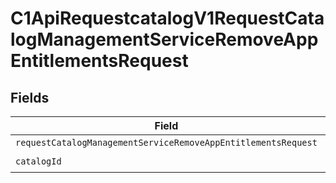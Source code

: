 # C1ApiRequestcatalogV1RequestCatalogManagementServiceRemoveAppEntitlementsRequest


## Fields

| Field                                                                                                                                                    | Type                                                                                                                                                     | Required                                                                                                                                                 | Description                                                                                                                                              |
| -------------------------------------------------------------------------------------------------------------------------------------------------------- | -------------------------------------------------------------------------------------------------------------------------------------------------------- | -------------------------------------------------------------------------------------------------------------------------------------------------------- | -------------------------------------------------------------------------------------------------------------------------------------------------------- |
| `requestCatalogManagementServiceRemoveAppEntitlementsRequest`                                                                                            | [shared.RequestCatalogManagementServiceRemoveAppEntitlementsRequest](../../models/shared/requestcatalogmanagementserviceremoveappentitlementsrequest.md) | :heavy_minus_sign:                                                                                                                                       | N/A                                                                                                                                                      |
| `catalogId`                                                                                                                                              | *string*                                                                                                                                                 | :heavy_check_mark:                                                                                                                                       | N/A                                                                                                                                                      |